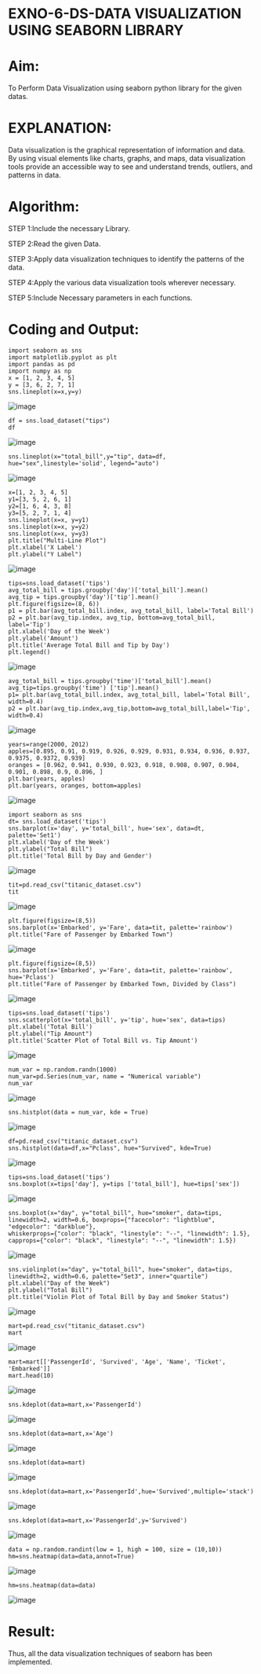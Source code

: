 # EXNO-6-DS-DATA VISUALIZATION USING SEABORN LIBRARY

# Aim:
  To Perform Data Visualization using seaborn python library for the given datas.

# EXPLANATION:
Data visualization is the graphical representation of information and data. By using visual elements like charts, graphs, and maps, data visualization tools provide an accessible way to see and understand trends, outliers, and patterns in data.

# Algorithm:
STEP 1:Include the necessary Library.

STEP 2:Read the given Data.

STEP 3:Apply data visualization techniques to identify the patterns of the data.

STEP 4:Apply the various data visualization tools wherever necessary.

STEP 5:Include Necessary parameters in each functions.

# Coding and Output:
```
import seaborn as sns
import matplotlib.pyplot as plt
import pandas as pd
import numpy as np
x = [1, 2, 3, 4, 5]
y = [3, 6, 2, 7, 1]
sns.lineplot(x=x,y=y)
```
![image](https://github.com/user-attachments/assets/ed650120-a48b-474f-a6c2-1ce665a10e34)
```
df = sns.load_dataset("tips")
df
```
![image](https://github.com/user-attachments/assets/990d80cf-5a93-47e3-aeea-8b5ec6842ad8)
```
sns.lineplot(x="total_bill",y="tip", data=df, hue="sex",linestyle='solid', legend="auto")
```
![image](https://github.com/user-attachments/assets/16960a93-4c20-4219-9c55-d2b9cbe5ae53)
```
x=[1, 2, 3, 4, 5]
y1=[3, 5, 2, 6, 1]
y2=[1, 6, 4, 3, 8]
y3=[5, 2, 7, 1, 4]
sns.lineplot(x=x, y=y1)
sns.lineplot(x=x, y=y2)
sns.lineplot(x=x, y=y3)
plt.title("Multi-Line Plot")
plt.xlabel('X Label')
plt.ylabel("Y Label")
```
![image](https://github.com/user-attachments/assets/843da908-7e52-423f-aa32-151320f851e1)
```
tips=sns.load_dataset('tips')
avg_total_bill = tips.groupby('day')['total_bill'].mean()
avg_tip = tips.groupby('day')['tip'].mean()
plt.figure(figsize=(8, 6))
p1 = plt.bar(avg_total_bill.index, avg_total_bill, label='Total Bill')
p2 = plt.bar(avg_tip.index, avg_tip, bottom=avg_total_bill, label='Tip')
plt.xlabel('Day of the Week')
plt.ylabel('Amount')
plt.title('Average Total Bill and Tip by Day')
plt.legend()
```
![image](https://github.com/user-attachments/assets/dfa456af-1bdc-4e43-8992-fbdf6ce320b9)
```
avg_total_bill = tips.groupby('time')['total_bill'].mean() 
avg_tip=tips.groupby('time') ['tip'].mean()
p1= plt.bar(avg_total_bill.index, avg_total_bill, label='Total Bill', width=0.4)
p2 = plt.bar(avg_tip.index,avg_tip,bottom=avg_total_bill,label='Tip', width=0.4)
```
![image](https://github.com/user-attachments/assets/9ab3317b-99a2-4c09-b136-536b33e0c8e9)
```
years=range(2000, 2012)
apples=[0.895, 0.91, 0.919, 0.926, 0.929, 0.931, 0.934, 0.936, 0.937, 0.9375, 0.9372, 0.939] 
oranges = [0.962, 0.941, 0.930, 0.923, 0.918, 0.908, 0.907, 0.904, 0.901, 0.898, 0.9, 0.896, ]
plt.bar(years, apples)
plt.bar(years, oranges, bottom=apples)
```
![image](https://github.com/user-attachments/assets/802f4453-8ae8-49f3-b286-9d59c42d5492)
```
import seaborn as sns
dt= sns.load_dataset('tips')
sns.barplot(x='day', y='total_bill', hue='sex', data=dt, palette='Set1')
plt.xlabel('Day of the Week')
plt.ylabel("Total Bill")
plt.title('Total Bill by Day and Gender')
```
![image](https://github.com/user-attachments/assets/72837406-9a13-4b35-8dfd-801e1c34ecab)
```
tit=pd.read_csv("titanic_dataset.csv")
tit
```
![image](https://github.com/user-attachments/assets/3f2bf7ce-7bce-4e3f-b188-f50f34be8cd5)
```
plt.figure(figsize=(8,5))
sns.barplot(x='Embarked', y='Fare', data=tit, palette='rainbow') 
plt.title("Fare of Passenger by Embarked Town")
```
![image](https://github.com/user-attachments/assets/7c710728-76c5-479e-ba3b-ac32cf74e087)
```
plt.figure(figsize=(8,5))
sns.barplot(x='Embarked', y='Fare', data=tit, palette='rainbow', hue='Pclass') 
plt.title("Fare of Passenger by Embarked Town, Divided by Class")
```
![image](https://github.com/user-attachments/assets/7295c198-b25a-487f-8eae-db695fa7f6c0)
```
tips=sns.load_dataset('tips')
sns.scatterplot(x='total_bill', y='tip', hue='sex', data=tips)
plt.xlabel('Total Bill')
plt.ylabel("Tip Amount")
plt.title('Scatter Plot of Total Bill vs. Tip Amount')
```
![image](https://github.com/user-attachments/assets/f862f27e-35a5-43d8-ac16-2797cd9270ad)
```
num_var = np.random.randn(1000)
num_var=pd.Series(num_var, name = "Numerical variable")
num_var
```
![image](https://github.com/user-attachments/assets/e1c716cf-b44a-4163-94ff-2d51d7e0f6fe)
```
sns.histplot(data = num_var, kde = True)
```
![image](https://github.com/user-attachments/assets/f48073f1-8bf0-464d-be1e-5bdce3d7d103)
```
df=pd.read_csv("titanic_dataset.csv")
sns.histplot(data=df,x="Pclass", hue="Survived", kde=True)
```
![image](https://github.com/user-attachments/assets/7f14cdfc-a46d-4ba6-8b0e-f79357a028b7)
```
tips=sns.load_dataset('tips')
sns.boxplot(x=tips['day'], y=tips ['total_bill'], hue=tips['sex'])
```
![image](https://github.com/user-attachments/assets/cacf6d7f-ac39-42c3-aba4-ce70599b5c5d)
```
sns.boxplot(x="day", y="total_bill", hue="smoker", data=tips, linewidth=2, width=0.6, boxprops={"facecolor": "lightblue", "edgecolor": "darkblue"},
whiskerprops={"color": "black", "linestyle": "--", "linewidth": 1.5}, capprops={"color": "black", "linestyle": "--", "linewidth": 1.5})
```
![image](https://github.com/user-attachments/assets/aff2d474-32b5-4b27-a303-46ef5d7550c9)
```
sns.violinplot(x="day", y="total_bill", hue="smoker", data=tips, linewidth=2, width=0.6, palette="Set3", inner="quartile")
plt.xlabel("Day of the Week")
plt.ylabel("Total Bill")
plt.title("Violin Plot of Total Bill by Day and Smoker Status")
```
![image](https://github.com/user-attachments/assets/f63a259e-4da7-4bc9-ac7a-2b91d1d35d72)
```
mart=pd.read_csv("titanic_dataset.csv")
mart
```
![image](https://github.com/user-attachments/assets/47c2a171-5787-4849-8b97-f752e1f746cb)
```
mart=mart[['PassengerId', 'Survived', 'Age', 'Name', 'Ticket', 'Embarked']] 
mart.head(10)
```
![image](https://github.com/user-attachments/assets/7f638def-9200-4085-90f4-a58e75b9d04d)
```
sns.kdeplot(data=mart,x='PassengerId')
```
![image](https://github.com/user-attachments/assets/4dc3d976-c133-4455-a22a-110129cb47c6)
```
sns.kdeplot(data=mart,x='Age')
```
![image](https://github.com/user-attachments/assets/95d5b4ac-cea7-41d8-b427-6a3e4f713cf9)
```
sns.kdeplot(data=mart)
```
![image](https://github.com/user-attachments/assets/73ed2d20-55cd-4dc0-8d0a-35e990d65b77)
```
sns.kdeplot(data=mart,x='PassengerId',hue='Survived',multiple='stack')
```
![image](https://github.com/user-attachments/assets/8d3e132c-d001-4361-85e6-8b6b69a6757c)
```
sns.kdeplot(data=mart,x='PassengerId',y='Survived')
```
![image](https://github.com/user-attachments/assets/504b6523-79b1-4b92-ad70-06963ffcfa3f)
```
data = np.random.randint(low = 1, high = 100, size = (10,10))
hm=sns.heatmap(data=data,annot=True)
```
![image](https://github.com/user-attachments/assets/3dd909fe-cc73-429b-be4f-fc4222d7d97a)
```
hm=sns.heatmap(data=data)
```
![image](https://github.com/user-attachments/assets/4a8f04f8-a4e2-425d-a87e-a74cd78d2f9a)


# Result:
Thus, all the data visualization techniques of seaborn has been implemented.

